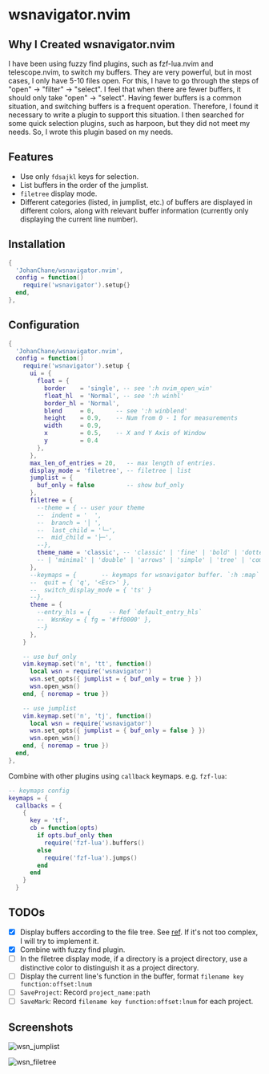 # wsnavigator.nvim

## Why I Created wsnavigator.nvim

I have been using fuzzy find plugins, such as fzf-lua.nvim and telescope.nvim, to switch my buffers. They are very powerful, but in most cases, I only have 5-10 files open. For this, I have to go through the steps of "open" -> "filter" -> "select". I feel that when there are fewer buffers, it should only take "open" -> "select". Having fewer buffers is a common situation, and switching buffers is a frequent operation. Therefore, I found it necessary to write a plugin to support this situation. I then searched for some quick selection plugins, such as harpoon, but they did not meet my needs. So, I wrote this plugin based on my needs.

## Features

- Use only `fdsajkl` keys for selection.
- List buffers in the order of the jumplist.
- `filetree` display mode.
- Different categories (listed, in jumplist, etc.) of buffers are displayed in different colors, along with relevant buffer information (currently only displaying the current line number).

## Installation

```lua
{
  'JohanChane/wsnavigator.nvim',
  config = function()
    require('wsnavigator').setup{}
  end,
},
```

## Configuration

```lua
{
  'JohanChane/wsnavigator.nvim',
  config = function()
    require('wsnavigator').setup {
      ui = {
        float = {
          border    = 'single', -- see ':h nvim_open_win'
          float_hl  = 'Normal', -- see ':h winhl'
          border_hl = 'Normal',
          blend     = 0,      -- see ':h winblend'
          height    = 0.9,    -- Num from 0 - 1 for measurements
          width     = 0.9,
          x         = 0.5,    -- X and Y Axis of Window
          y         = 0.4
        },
      },
      max_len_of_entries = 20,   -- max length of entries.
      display_mode = 'filetree', -- filetree | list
      jumplist = {
        buf_only = false         -- show buf_only
      },
      filetree = {
        --theme = { -- user your theme
        --  indent = '  ',
        --  branch = '│ ',
        --  last_child = '└─',
        --  mid_child = '├─',
        --},
        theme_name = 'classic', -- 'classic' | 'fine' | 'bold' | 'dotted'
        -- | 'minimal' | 'double' | 'arrows' | 'simple' | 'tree' | 'compact_tree'
      },
      --keymaps = {       -- keymaps for wsnavigator buffer. `:h :map`
      --  quit = { 'q', '<Esc>' },
      --  switch_display_mode = { 'ts' }
      --},
      theme = {
        --entry_hls = {     -- Ref `default_entry_hls`
        --  WsnKey = { fg = '#ff0000' },
        --}
      },
    }

    -- use buf_only
    vim.keymap.set('n', 'tt', function()
      local wsn = require('wsnavigator')
      wsn.set_opts({ jumplist = { buf_only = true } })
      wsn.open_wsn()
    end, { noremap = true })

    -- use jumplist
    vim.keymap.set('n', 'tj', function()
      local wsn = require('wsnavigator')
      wsn.set_opts({ jumplist = { buf_only = false } })
      wsn.open_wsn()
    end, { noremap = true })
  end,
},
```

Combine with other plugins using `callback` keymaps. e.g. `fzf-lua`:

```lua
-- keymaps config
keymaps = {
  callbacks = {
    {
      key = 'tf',
      cb = function(opts)
        if opts.buf_only then
          require('fzf-lua').buffers()
        else
          require('fzf-lua').jumps()
        end
      end
    }
  }
```

## TODOs

-   [x] Display buffers according to the file tree. See [ref](https://www.reddit.com/r/neovim/comments/1e9vibn/use_neotree_to_quick_switch_buffers_and_manage/). If it's not too complex, I will try to implement it.
-   [x] Combine with fuzzy find plugin.
-   [ ] In the filetree display mode, if a directory is a project directory, use a distinctive color to distinguish it as a project directory.
-   [ ] Display the current line's function in the buffer, format `filename key function:offset:lnum`
-   [ ] `SaveProject`: Record `project_name:path`
-   [ ] `SaveMark`: Record `filename key function:offset:lnum` for each project.

## Screenshots

![wsn_jumplist](https://github.com/user-attachments/assets/0e017a41-8e85-466c-8b0c-f18fe7f7b41e)

![wsn_filetree](https://github.com/user-attachments/assets/9241018d-0e85-43b9-8e1a-464d08de4383)
